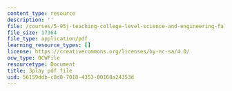 ```yaml
---
content_type: resource
description: ''
file: /courses/5-95j-teaching-college-level-science-and-engineering-fall-2015/56159ddbc8d87018435300168a24353d_I7_PfCBBcFI.pdf
file_size: 17364
file_type: application/pdf
learning_resource_types: []
license: https://creativecommons.org/licenses/by-nc-sa/4.0/
ocw_type: OCWFile
resourcetype: Document
title: 3play pdf file
uid: 56159ddb-c8d8-7018-4353-00168a24353d
---
```

